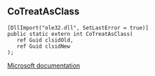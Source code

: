 ## CoTreatAsClass

```
[DllImport("ole32.dll", SetLastError = true)]
public static extern int CoTreatAsClass(
   ref Guid clsidOld,
   ref Guid clsidNew
);
```

[Microsoft documentation](https://docs.microsoft.com/en-us/windows/win32/api/combaseapi/nf-combaseapi-cotreatasclass)
